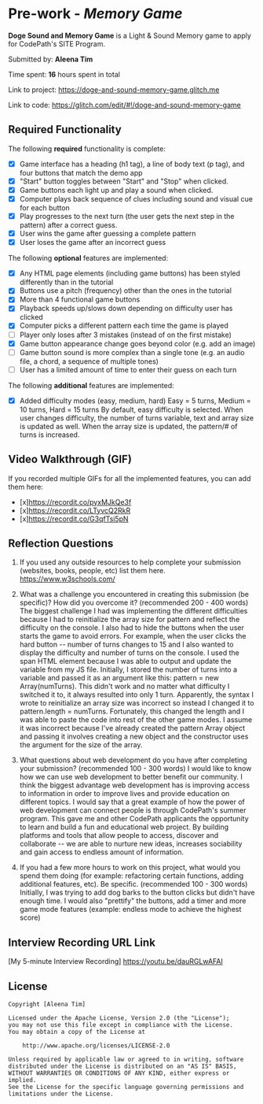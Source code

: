 # Pre-work - *Memory Game*

**Doge Sound and Memory Game** is a Light & Sound Memory game to apply for CodePath's SITE Program. 

Submitted by: **Aleena Tim**

Time spent: **16** hours spent in total

Link to project: https://doge-and-sound-memory-game.glitch.me

Link to code: https://glitch.com/edit/#!/doge-and-sound-memory-game

## Required Functionality

The following **required** functionality is complete:

* [x] Game interface has a heading (h1 tag), a line of body text (p tag), and four buttons that match the demo app
* [x] "Start" button toggles between "Start" and "Stop" when clicked. 
* [x] Game buttons each light up and play a sound when clicked. 
* [x] Computer plays back sequence of clues including sound and visual cue for each button
* [x] Play progresses to the next turn (the user gets the next step in the pattern) after a correct guess. 
* [x] User wins the game after guessing a complete pattern
* [x] User loses the game after an incorrect guess

The following **optional** features are implemented:

* [x] Any HTML page elements (including game buttons) has been styled differently than in the tutorial
* [x] Buttons use a pitch (frequency) other than the ones in the tutorial
* [x] More than 4 functional game buttons
* [x] Playback speeds up/slows down depending on difficulty user has clicked
* [x] Computer picks a different pattern each time the game is played
* [ ] Player only loses after 3 mistakes (instead of on the first mistake)
* [x] Game button appearance change goes beyond color (e.g. add an image)
* [ ] Game button sound is more complex than a single tone (e.g. an audio file, a chord, a sequence of multiple tones)
* [ ] User has a limited amount of time to enter their guess on each turn

The following **additional** features are implemented:

- [x] Added difficulty modes (easy, medium, hard) Easy = 5 turns, Medium = 10 turns, Hard = 15 turns
      By default, easy difficulty is selected. When user changes difficulty, the number of turns variable, text
      and array size is updated as well. When the array size is updated, the pattern/# of turns is increased.

## Video Walkthrough (GIF)

If you recorded multiple GIFs for all the implemented features, you can add them here:
* [x]https://recordit.co/pyxMJkQe3f
* [x]https://recordit.co/LTyvcQ2RkR
* [x]https://recordit.co/G3qfTsi5pN

## Reflection Questions
1. If you used any outside resources to help complete your submission (websites, books, people, etc) list them here. 
https://www.w3schools.com/

2. What was a challenge you encountered in creating this submission (be specific)? How did you overcome it? (recommended 200 - 400 words) 
The biggest challenge I had was implementing the different difficulties because I had to reinitialize the array size for pattern and
reflect the difficulty on the console. I also had to hide the buttons when the user starts the game to avoid errors.
For example, when the user clicks the hard button -- number of turns changes to 15 and I also wanted to display the difficulty and
number of turns on the console. I used the span HTML element because I was able to output and update the variable from my JS file.
Initially, I stored the number of turns into a variable and passed it as an argument like this: pattern = new Array(numTurns). This didn't 
work and no matter what difficulty I switched it to, it always resulted into only 1 turn. Apparently, the syntax I wrote to reinitialize 
an array size was incorrect so instead I changed it to pattern.length = numTurns. Fortunately, this changed the length and I was able to 
paste the code into rest of the other game modes. I assume it was incorrect because I've already created the pattern Array object and 
passing it involves creating a new object and the constructor uses the argument for the size of the array.

3. What questions about web development do you have after completing your submission? (recommended 100 - 300 words) 
I would like to know how we can use web development to better benefit our community. I think the biggest advantage web development has is improving access to information in order to improve lives and provide education on different topics. I would say that a great example of how the power of web development can connect people is through CodePath's summer program. This gave me and other CodePath applicants the opportunity to learn and build a fun and educational web project. By building platforms and tools that allow people to access, discover and collaborate -- we are able to nurture new ideas, increases sociability and gain access to endless amount of information.

4. If you had a few more hours to work on this project, what would you spend them doing (for example: refactoring certain functions, adding additional features, etc). Be specific. (recommended 100 - 300 words) 
Initially, I was trying to add dog barks to the button clicks but didn't have enough time. I would also "prettify" the buttons, add a timer
and more game mode features (example: endless mode to achieve the highest score)



## Interview Recording URL Link

[My 5-minute Interview Recording] https://youtu.be/dauRGLwAFAI


## License

    Copyright [Aleena Tim]

    Licensed under the Apache License, Version 2.0 (the "License");
    you may not use this file except in compliance with the License.
    You may obtain a copy of the License at

        http://www.apache.org/licenses/LICENSE-2.0

    Unless required by applicable law or agreed to in writing, software
    distributed under the License is distributed on an "AS IS" BASIS,
    WITHOUT WARRANTIES OR CONDITIONS OF ANY KIND, either express or implied.
    See the License for the specific language governing permissions and
    limitations under the License.
